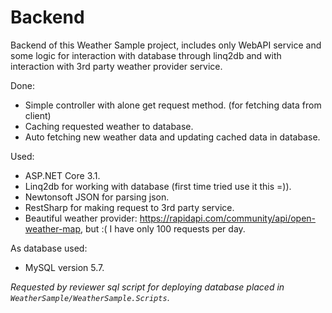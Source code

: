 # Backend

Backend of this Weather Sample project, includes only WebAPI service and some logic for interaction with database through linq2db and with interaction with 3rd party weather provider service.

Done:
- Simple controller with alone get request method. (for fetching data from client)
- Caching requested weather to database.
- Auto fetching new weather data and updating cached data in database.

Used:
- ASP.NET Core 3.1.
- Linq2db for working with database (first time tried use it this =)).
- Newtonsoft JSON for parsing json.
- RestSharp for making request to 3rd party service.
- Beautiful weather provider: https://rapidapi.com/community/api/open-weather-map, but :( I have only 100 requests per day.

As database used:
- MySQL version 5.7.

*Requested by reviewer sql script for deploying database placed in `WeatherSample/WeatherSample.Scripts`*.
